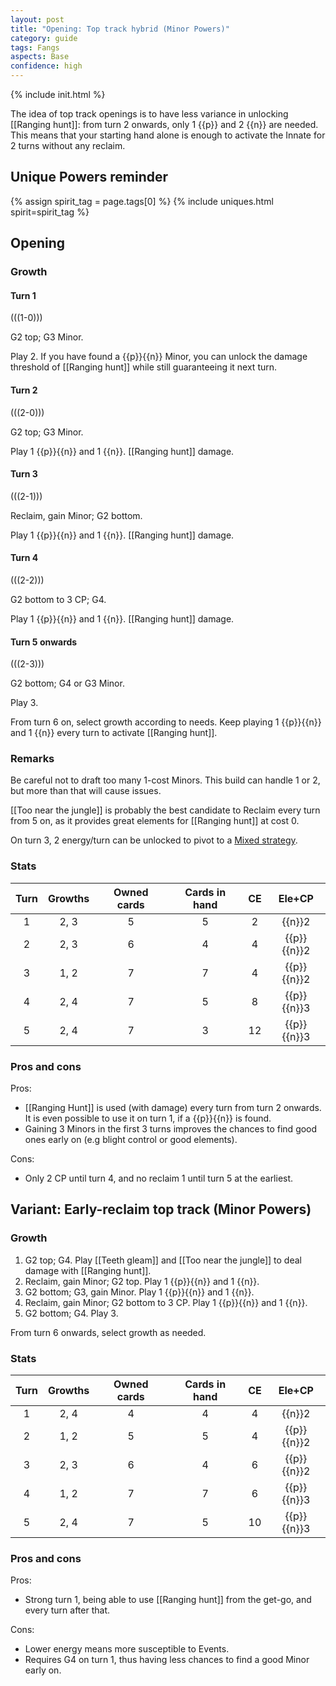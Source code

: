 ```yaml
---  
layout: post  
title: "Opening: Top track hybrid (Minor Powers)"  
category: guide  
tags: Fangs
aspects: Base  
confidence: high
---
```

{% include init.html %}

The idea of top track openings is to have less variance in unlocking [[Ranging hunt]]: from turn 2 onwards, only 1 {{p}} and 2 {{n}} are needed. This means that your starting hand alone is enough to activate the Innate for 2 turns without any reclaim.

## Unique Powers reminder

{% assign spirit_tag = page.tags[0] %}
{% include uniques.html spirit=spirit_tag %}





## Opening

### Growth

#### Turn 1

(((1-0)))

G2 top; G3 Minor.

Play 2. If you have found a {{p}}{{n}} Minor, you can unlock the damage threshold of [[Ranging hunt]] while still guaranteeing it next turn.

#### Turn 2

(((2-0)))

G2 top; G3 Minor. 

Play 1 {{p}}{{n}} and 1 {{n}}. [[Ranging hunt]] damage.

#### Turn 3

(((2-1)))

Reclaim, gain Minor; G2 bottom. 

Play 1 {{p}}{{n}} and 1 {{n}}. [[Ranging hunt]] damage.

#### Turn 4

(((2-2)))

G2 bottom to 3 CP; G4.

Play 1 {{p}}{{n}} and 1 {{n}}. [[Ranging hunt]] damage.

#### Turn 5 onwards

(((2-3)))

G2 bottom; G4 or G3 Minor.

Play 3.

From turn 6 on, select growth according to needs. Keep playing 1 {{p}}{{n}} and 1 {{n}} every turn to activate [[Ranging hunt]].

### Remarks

Be careful not to draft too many 1-cost Minors. This build can handle 1 or 2, but more than that will cause issues.

[[Too near the jungle]] is probably the best candidate to Reclaim every turn from 5 on, as it provides great elements for [[Ranging hunt]] at cost 0.

On turn 3, 2 energy/turn can be unlocked to pivot to a [Mixed strategy](/guide/fangs-opening3/).

### Stats

Turn | Growths | Owned cards | Cards in hand | CE | Ele+CP
:--: | :--: | :--: | :--: | :--: | :--:
1 | 2, 3 |   5   | 5 | 2 | {{n}}2
2 | 2, 3 |   6   | 4 | 4 | {{p}}{{n}}2
3 | 1, 2 |   7   | 7 | 4 | {{p}}{{n}}2
4 | 2, 4 |   7   | 5 | 8 | {{p}}{{n}}3
5 | 2, 4 |   7   | 3 | 12 | {{p}}{{n}}3

### Pros and cons

Pros: 

- [[Ranging Hunt]] is used (with damage) every turn from turn 2 onwards. It is even possible to use it on turn 1, if a {{p}}{{n}} is found.
- Gaining 3 Minors in the first 3 turns improves the chances to find good ones early on (e.g blight control or good elements).

Cons:

- Only 2 CP until turn 4, and no reclaim 1 until turn 5 at the earliest.



## Variant: Early-reclaim top track (Minor Powers)

### Growth

1. G2 top; G4. Play [[Teeth gleam]] and [[Too near the jungle]] to deal damage with [[Ranging hunt]].
2. Reclaim, gain Minor; G2 top. Play 1 {{p}}{{n}} and 1 {{n}}.
3. G2 bottom; G3, gain Minor. Play 1 {{p}}{{n}} and 1 {{n}}.   
4. Reclaim, gain Minor; G2 bottom to 3 CP. Play 1 {{p}}{{n}} and 1 {{n}}.
5. G2 bottom; G4. Play 3.
   
From turn 6 onwards, select growth as needed.


### Stats

Turn | Growths | Owned cards | Cards in hand | CE | Ele+CP
:--: | :--: | :--: | :--: | :--: | :--:
1 | 2, 4 |   4   | 4 | 4 | {{n}}2
2 | 1, 2 |   5   | 5 | 4 | {{p}}{{n}}2
3 | 2, 3 |   6   | 4 | 6 | {{p}}{{n}}2
4 | 1, 2 |   7   | 7 | 6 | {{p}}{{n}}3
5 | 2, 4 |   7   | 5 | 10 | {{p}}{{n}}3

### Pros and cons

Pros:

- Strong turn 1, being able to use [[Ranging hunt]] from the get-go, and every turn after that.

Cons:

- Lower energy means more susceptible to Events.
- Requires G4 on turn 1, thus having less chances to find a good Minor early on.








